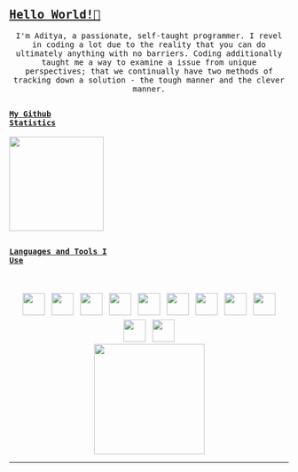 <!-- GITHUB README PROFILE -->

<!--Banner-->

<br/>
<h2><samp><u>Hello World!👋 </u></samp></h2> 

<!--Introduction-->
<p align = "center"><samp>
I'm Aditya, a passionate, self-taught programmer. I revel in coding a lot due to the reality that you can do ultimately anything with no barriers. Coding additionally taught me a way to examine a issue from unique perspectives; that we continually have two methods of tracking down a solution - the tough manner and the clever manner.
</samp></p>
<!--Github stats-->

##
### <code><u>My Github Statistics</u></code>
<img src = "https://github-readme-stats.vercel.app/api?username=adk7712&show_icons=true&theme=gotham&bg_color=0D1117&border_color=0D1117&custom_title=Github%20Statistics&include_all_commits=true" height = "170px">

<!--Languages and tools-->
##
### <code><u>Languages and Tools I Use</u></code>
<br />

<p align="center">
<!--Languages-->
 
<img src="./images/language-icons/csharp.png" height="40" style="vertical-align:down; margin:4px">
 <img src="./images/language-icons/cpp.png" height="40" style="vertical-align:down; margin:4px">
<img src="./images/language-icons/python.png" height="40" style="vertical-align:down; margin:4px">
<img src="./images/language-icons/html.png" height="40" style="vertical-align:down; margin:4px">
  <img src="./images/language-icons/css.png" height="40" style="vertical-align:down; margin:4px">
 <img src="./images/language-icons/javascript.png" height="40" style="vertical-align:down; margin:4px">
<img src="./images/language-icons/java.png" height="40" style="vertical-align:down; margin:4px">

<!--Tools-->

<img src="./images/language-icons/git.png" height="40" style="vertical-align:down; margin:4px">
<img src="./images/language-icons/github.png" height="40" style="vertical-align:down; margin:4px">
<img src="./images/language-icons/vscode.png" height="40" style="vertical-align:down; margin:4px">
<img src="./images/language-icons/vs.png" height="40" style="vertical-align:down; margin:4px">
<br />
<img src = "https://github-readme-stats.vercel.app/api/top-langs/?username=adk7712&layout=compact&theme=gotham&text_color=777777&bg_color=0D1117&border_color=0D1117&langs_count=6" height = "199px">
</p>
<hr>
